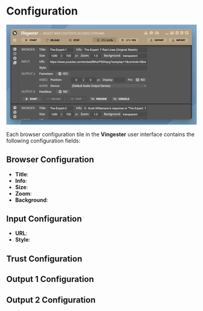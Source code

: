 
Configuration
=============

![](_media/usage-3.png)

Each browser configuration tile in the **Vingester** user interface contains the following
configuration fields:

Browser Configuration
---------------------

- **Title**:
- **Info**:
- **Size**:
- **Zoom**:
- **Background**:

Input Configuration
-------------------

- **URL**:
- **Style**:

Trust Configuration
-------------------

Output 1 Configuration
----------------------

Output 2 Configuration
----------------------


